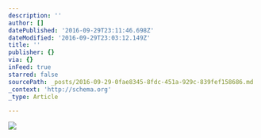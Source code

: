 ```yaml
---
description: ''
author: []
datePublished: '2016-09-29T23:11:46.698Z'
dateModified: '2016-09-29T23:03:12.149Z'
title: ''
publisher: {}
via: {}
inFeed: true
starred: false
sourcePath: _posts/2016-09-29-0fae8345-8fdc-451a-929c-839fef158686.md
_context: 'http://schema.org'
_type: Article

---
```

![](https://the-grid-user-content.s3-us-west-2.amazonaws.com/132f75aa-b11a-4d68-aece-46404b9675d8.jpg)